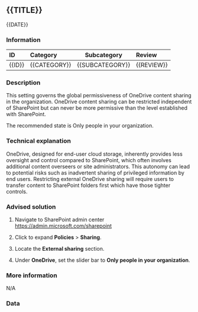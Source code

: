 ## {{TITLE}}

{{DATE}}

###  Information

| ID     | Category     | Subcategory     | Review     |
| :----- | :----------- | --------------- | :--------- |
| {{ID}} | {{CATEGORY}} | {{SUBCATEGORY}} | {{REVIEW}} |

### Description

This setting governs the global permissiveness of OneDrive content sharing in the organization.
OneDrive content sharing can be restricted independent of SharePoint but can never be more permissive than the level established with SharePoint.

The recommended state is Only people in your organization.

### Technical explanation

OneDrive, designed for end-user cloud storage, inherently provides less oversight and control compared to SharePoint, which often involves additional content overseers or site administrators. This autonomy can lead to potential risks such as inadvertent sharing of privileged information by end users. Restricting external OneDrive sharing will require users to transfer content to SharePoint folders first which have those tighter controls.

### Advised solution

1. Navigate to SharePoint admin center https://admin.microsoft.com/sharepoint

2. Click to expand **Policies** > **Sharing**.

3. Locate the **External sharing** section.

4. Under **OneDrive**, set the slider bar to **Only people in your organization**.

### More information

N/A

### Data